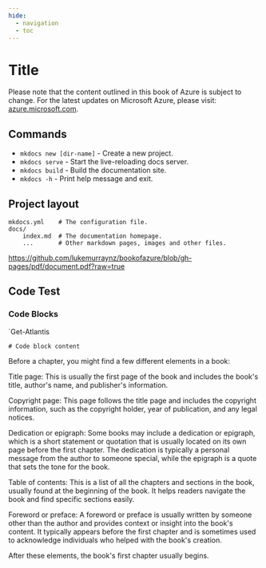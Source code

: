 ```yaml
---
hide:
  - navigation
  - toc
---
```


# Title

Please note that the content outlined in this book of Azure is subject to change.
For the latest updates on Microsoft Azure, please visit: [azure.microsoft.com](https://azure.microsoft.com/?WT.mc_id=AZ-MVP-5004796).

## Commands

* `mkdocs new [dir-name]` - Create a new project.
* `mkdocs serve` - Start the live-reloading docs server.
* `mkdocs build` - Build the documentation site.
* `mkdocs -h` - Print help message and exit.

## Project layout

    mkdocs.yml    # The configuration file.
    docs/
        index.md  # The documentation homepage.
        ...       # Other markdown pages, images and other files.

https://github.com/lukemurraynz/bookofazure/blob/gh-pages/pdf/document.pdf?raw=true

## Code Test

### Code Blocks
`Get-Atlantis

``` { .yaml .select }
# Code block content
````


Before a chapter, you might find a few different elements in a book:

Title page: This is usually the first page of the book and includes the book's title, author's name, and publisher's information.

Copyright page: This page follows the title page and includes the copyright information, such as the copyright holder, year of publication, and any legal notices.

Dedication or epigraph: Some books may include a dedication or epigraph, which is a short statement or quotation that is usually located on its own page before the first chapter. The dedication is typically a personal message from the author to someone special, while the epigraph is a quote that sets the tone for the book.

Table of contents: This is a list of all the chapters and sections in the book, usually found at the beginning of the book. It helps readers navigate the book and find specific sections easily.

Foreword or preface: A foreword or preface is usually written by someone other than the author and provides context or insight into the book's content. It typically appears before the first chapter and is sometimes used to acknowledge individuals who helped with the book's creation.

After these elements, the book's first chapter usually begins.